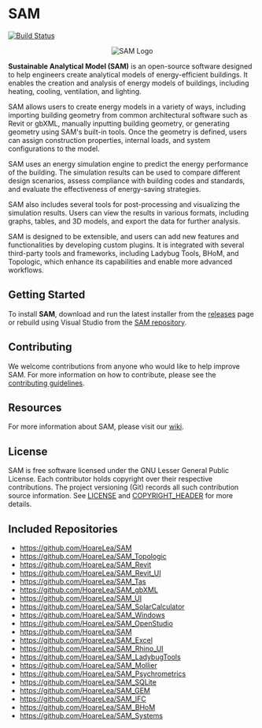 # SAM

[![Build Status](https://hldigitalinnovation.visualstudio.com/HLApps/_apis/build/status/SAM-Deploy-SAM?branchName=master)](https://hldigitalinnovation.visualstudio.com/HLApps/_build/latest?definitionId=18&branchName=master)

<p align="center">
  <img src="https://github.com/HoareLea/SAM/blob/master/Grasshopper/SAM.Core.Grasshopper/Resources/SAM_Small.png" alt="SAM Logo">
</p>

**Sustainable Analytical Model (SAM)** is an open-source software designed to help engineers create analytical models of energy-efficient buildings. It enables the creation and analysis of energy models of buildings, including heating, cooling, ventilation, and lighting.

SAM allows users to create energy models in a variety of ways, including importing building geometry from common architectural software such as Revit or gbXML, manually inputting building geometry, or generating geometry using SAM's built-in tools. Once the geometry is defined, users can assign construction properties, internal loads, and system configurations to the model.

SAM uses an energy simulation engine to predict the energy performance of the building. The simulation results can be used to compare different design scenarios, assess compliance with building codes and standards, and evaluate the effectiveness of energy-saving strategies.

SAM also includes several tools for post-processing and visualizing the simulation results. Users can view the results in various formats, including graphs, tables, and 3D models, and export the data for further analysis.

SAM is designed to be extensible, and users can add new features and functionalities by developing custom plugins. It is integrated with several third-party tools and frameworks, including Ladybug Tools, BHoM, and Topologic, which enhance its capabilities and enable more advanced workflows.

## Getting Started

To install **SAM**, download and run the latest installer from the [releases](https://github.com/HoareLea/SAM_Deploy/releases) page or rebuild using Visual Studio from the [SAM repository](https://github.com/HoareLea/SAM).

## Contributing

We welcome contributions from anyone who would like to help improve SAM. For more information on how to contribute, please see the [contributing guidelines](CONTRIBUTING.md).

## Resources

For more information about SAM, please visit our [wiki](https://github.com/HoareLea/SAM/wiki).

## License

SAM is free software licensed under the GNU Lesser General Public License. Each contributor holds copyright over their respective contributions. The project versioning (Git) records all such contribution source information. See [LICENSE](https://github.com/HoareLea/SAM_gbXML/blob/master/LICENSE) and [COPYRIGHT_HEADER](https://github.com/HoareLea/SAM/blob/master/COPYRIGHT_HEADER.txt) for more details.

## Included Repositories

* https://github.com/HoareLea/SAM
* https://github.com/HoareLea/SAM_Topologic
* https://github.com/HoareLea/SAM_Revit
* https://github.com/HoareLea/SAM_Revit_UI
* https://github.com/HoareLea/SAM_Tas
* https://github.com/HoareLea/SAM_gbXML
* https://github.com/HoareLea/SAM_UI
* https://github.com/HoareLea/SAM_SolarCalculator
* https://github.com/HoareLea/SAM_Windows
* https://github.com/HoareLea/SAM_OpenStudio
* https://github.com/HoareLea/SAM
* https://github.com/HoareLea/SAM_Excel
* https://github.com/HoareLea/SAM_Rhino_UI
* https://github.com/HoareLea/SAM_LadybugTools
* https://github.com/HoareLea/SAM_Mollier
* https://github.com/HoareLea/SAM_Psychrometrics
* https://github.com/HoareLea/SAM_SQLite
* https://github.com/HoareLea/SAM_GEM
* https://github.com/HoareLea/SAM_IFC
* https://github.com/HoareLea/SAM_BHoM
* https://github.com/HoareLea/SAM_Systems
